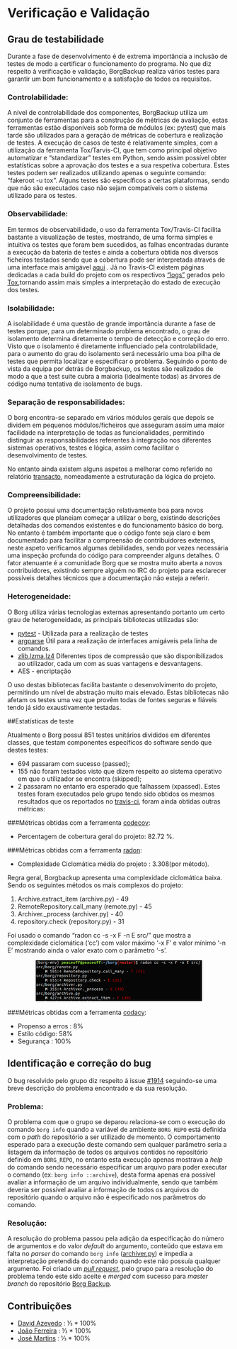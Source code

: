 # Verificação e Validação
## Grau de testabilidade


  Durante a fase de desenvolvimento é de extrema importância a inclusão de testes de modo a certificar o funcionamento do programa. No que diz respeito à verificação e validação, BorgBackup realiza vários testes para garantir um bom funcionamento e a satisfação de todos os requisitos.

### Controlabilidade:
    
  A nível de controlabilidade dos componentes, BorgBackup utiliza um conjunto de ferramentas para a construção de métricas de avaliação, estas ferramentas estão disponíveis sob forma de módulos (ex: pytest) que mais tarde são utilizados para a geração de métricas de cobertura e realização de testes. A execução de casos de teste é relativamente simples, com a utilização da ferramenta Tox/Tarvis-CI, que tem como principal objetivo automatizar e “standardizar” testes em Python, sendo assim possível obter estatísticas sobre a aprovação dos testes e a sua respetiva cobertura. Estes testes podem ser realizados utilizando apenas o seguinte comando: “fakeroot -u tox”. Alguns testes são específicos a certas plataformas, sendo que não são executados caso não sejam compatíveis com o sistema utilizado para os testes.

### Observabilidade:

  Em termos de observabilidade, o uso da ferramenta Tox/Travis-CI facilita bastante a visualização de testes, mostrando, de uma forma simples e intuitiva os testes que foram bem sucedidos, as falhas encontradas durante a execução da bateria de testes e ainda a cobertura obtida nos diversos ficheiros testados sendo que a cobertura pode ser interpretada através de uma interface mais amigável [aqui](https://codecov.io/gh/borgbackup/borg/tree/734f8a9417ac3556ca7e595733c98e7267d9703e/src/borg) . Já no Travis-CI existem páginas dedicadas a cada build do projeto com os respectivos [“logs”](https://travis-ci.org/borgbackup/borg/jobs/179852544)  gerados pelo [Tox](https://tox.readthedocs.io/en/latest/),tornando assim mais simples a interpretação do estado de execução dos testes.

### Isolabilidade:

  A isolabilidade é uma questão de grande importância durante a fase de testes porque, para um determinado problema encontrado, o grau de isolamento determina diretamente o tempo de detecção e correção do erro. Visto que o isolamento é diretamente influenciado pela controlabilidade, para o aumento do grau do isolamento será necessário uma boa pilha de testes que permita localizar e especificar o problema. Seguindo o ponto de vista da equipa por detrás de Borgbackup, os testes são realizados de modo a que a test suite cubra a maioria (idealmente todas) as árvores de código numa tentativa de isolamento de bugs. 

### Separação de responsabilidades:


  O borg encontra-se separado em vários módulos gerais que depois se dividem em pequenos módulos/ficheiros que asseguram assim uma maior facilidade na interpretação de todas as funcionalidades, permitindo distinguir as responsabilidades referentes à integração nos diferentes sistemas operativos, testes e lógica, assim como facilitar o desenvolvimento de testes.
  
No entanto ainda existem alguns aspetos a melhorar como referido no relatório [transacto](https://github.com/JoseLuisMartins/borg/blob/master/ESOF-docs/3.Software%20Architecture.md#introduction), nomeadamente a estruturação da lógica do projeto.

### Compreensibilidade:
  O projeto possui uma documentação relativamente boa para novos utilizadores que planeiam começar a utilizar o borg, existindo descrições detalhadas dos comandos existentes e do funcionamento básico do borg. No entanto é também importante que o código fonte seja claro e bem documentado para facilitar a compreensão de contribuidores externos, neste aspeto verificamos algumas debilidades, sendo por vezes necessária uma inspeção profunda do código para compreender alguns detalhes.
O fator atenuante é a comunidade Borg que se mostra muito aberta a novos contribuidores, existindo sempre alguém no IRC do projeto para esclarecer possíveis detalhes técnicos que a documentação não esteja a referir.




### Heterogeneidade:
        
O Borg utiliza várias tecnologias externas apresentando portanto um certo grau de heterogeneidade, as principais bibliotecas utilizadas são:


* [pytest](http://doc.pytest.org/en/latest/) - Utilizada para a realização de testes
* [argparse](https://docs.python.org/3/library/argparse.html)
  Útil para a realização de interfaces amigáveis pela linha de comandos. 
* [zlib](http://www.zlib.net/),[lzma](https://docs.python.org/3/library/lzma.html),[lz4](https://github.com/lz4/lz4)
  Diferentes tipos de compressão que são disponibilizados ao utilizador, cada um com as suas vantagens e desvantagens.
* AES - encriptação 


O uso destas bibliotecas facilita bastante o desenvolvimento do projeto, permitindo um nível de abstração muito mais elevado. Estas bibliotecas não afetam os testes uma vez que provêm todas de fontes seguras e fiáveis tendo já sido exaustivamente testadas.



##Estatísticas de teste


Atualmente o Borg possui 851 testes unitários divididos em diferentes classes, que testam componentes específicos do software sendo que destes testes:

* 694 passaram com sucesso (passed);
* 155 não foram testados visto que dizem respeito ao sistema operativo em que o utilizador se encontra (skipped);
* 2 passaram no entanto era esperado que falhassem (xpassed).
Estes testes foram executados pelo grupo tendo sido obtidos os mesmos resultados que os reportados no [travis-ci](https://travis-ci.org/borgbackup/borg), foram ainda obtidas outras métricas:


###Métricas obtidas com a ferramenta [codecov](https://codecov.io/gh/borgbackup/borg/tree/e9d7f928e2061bc5f26e7a67aa6d26a37c4ec4b5/src/borg):
	
 * Percentagem de cobertura geral do projeto: 82.72 %.


###Métricas obtidas com a ferramenta [radon](https://pypi.python.org/pypi/radon):

* Complexidade Ciclomática média do projeto  : 3.308(por método).


Regra geral, Borgbackup apresenta uma complexidade ciclomática baixa.
Sendo os seguintes métodos os mais complexos do projeto:

1. Archive.extract_item (archive.py) - 49 
2. RemoteRepository.call_many (remote.py) - 45
3. Archiver._process (archiver.py) - 40
4. repository.check (repository.py) - 31 


Foi usado o comando “radon cc -s -x F -n E src/” que mostra a complexidade ciclomática (‘cc’) com valor máximo ‘-x F’ e valor mínimo ‘-n E’ mostrando ainda o valor exato com o parâmetro ‘-s’.


<p align="center">
<img  src ="resources/radonExample.png" />
</p>


###Métricas obtidas com a ferramenta [codacy](https://www.codacy.com/app/Jose-MartinsOrganization/borg/dashboard):
	
  * Propenso a erros : 8% 	
  * Estilo código: 58%
  * Segurança : 100%

## Identificação e correção do bug

O bug resolvido pelo grupo diz respeito á issue [#1914](https://github.com/borgbackup/borg/issues/1914) seguindo-se uma breve descrição do problema encontrado e da sua resolução.

### Problema:

O problema com que o grupo se deparou relaciona-se com o execução do comando ``borg info`` quando a variável de ambiente  ``BORG_REPO`` está definida com o _path_ do repositório a ser utilizado de momento.
O comportamento esperado para a execução deste comando sem qualquer parâmetro seria a listagem da informação de todos os arquivos contidos no repositório definido em ``BORG_REPO``, no entanto esta execução apenas mostrava a _help_ do comando sendo necessário especificar um arquivo para poder executar o comando (ex: ``borg info ::archive``), desta forma apenas era possível avaliar a informação de um arquivo individualmente, sendo que também deveria ser possível avaliar a informação de todos os arquivos do repositório quando o arquivo não é especificado nos parâmetros do comando.

### Resolução:

A resolução do problema passou pela adição da especificação do número de argumentos e do valor _default_ do argumento, conteúdo que estava em falta no _parser_ do comando ``borg info`` ([archiver.py](https://github.com/borgbackup/borg/blob/master/src/borg/archiver.py)) e impedia a interpretação pretendida do comando quando este não possuía qualquer argumento.
Foi criado um [_pull request_](https://github.com/borgbackup/borg/pull/1917), pelo grupo para a resolução do problema tendo este sido aceite e _merged_ com sucesso para _master branch_ do repositório [Borg Backup](https://github.com/borgbackup/borg).

## Contribuições

* [David Azevedo](https://github.com/PeaceOff) : ⅓ * 100%
* [João Ferreira](https://github.com/joaocsf) : ⅓ * 100%
* [José Martins](https://github.com/JoseLuisMartins) : ⅓ * 100%
